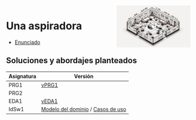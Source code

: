 <img src="images/rectangularRoom.png" width="40%" align="right"/>


# Una aspiradora

- [Enunciado](enunciado.md)

## Soluciones y abordajes planteados

|Asignatura|Versión|
|-|-|
PRG1|[vPRG1](/src/vPRG1/README.md)
PRG2|
EDA1|[vEDA1](src/vEDA1/README.md)
IdSw1|[Modelo del dominio](mdd.md) / [Casos de uso](cdu.md)
